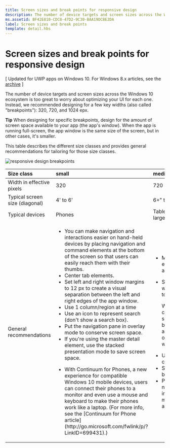 ```yaml
---
title: Screen sizes and break points for responsive design
description: The number of device targets and screen sizes across the Windows 10 ecosystem is too great to worry about optimizing your UI for each one.
ms.assetid: BF42E810-CDC8-47D2-9C30-BAA19DCBE2DA
label: Screen sizes and break points
template: detail.hbs
---
```


#  Screen sizes and break points for responsive design


\[ Updated for UWP apps on Windows 10. For Windows 8.x articles, see the [archive](http://go.microsoft.com/fwlink/p/?linkid=619132) \]



The number of device targets and screen sizes across the Windows 10 ecosystem is too great to worry about optimizing your UI for each one. Instead, we recommended designing for a few key widths (also called "breakpoints"): 320, 720, and 1024 epx.

**Tip**  When designing for specific breakpoints, design for the amount of screen space available to your app (the app's window). When the app is running full-screen, the app window is the same size of the screen, but in other cases, it's smaller.

 

This table describes the different size classes and provides general recommendations for tailoring for those size classes.

![responsive design breakpoints](images/rsp-design/rspd-breakpoints.png)

<table>
<colgroup>
<col width="25%" />
<col width="25%" />
<col width="25%" />
<col width="25%" />
</colgroup>
<thead>
<tr class="header">
<th align="left">Size class</th>
<th align="left">small</th>
<th align="left">medium</th>
<th align="left">large</th>
</tr>
</thead>
<tbody>
<tr class="odd">
<td align="left">Width in effective pixels</td>
<td align="left">320</td>
<td align="left">720</td>
<td align="left">1024</td>
</tr>
<tr class="even">
<td align="left">Typical screen size (diagonal)</td>
<td align="left">4' to 6'</td>
<td align="left">6+&quot; to 12&quot;</td>
<td align="left">13' and wider</td>
</tr>
<tr class="odd">
<td align="left">Typical devices</td>
<td align="left">Phones</td>
<td align="left">Tablet, phones with large screen</td>
<td align="left">PCs, laptops, Surface Hubs</td>
</tr>
<tr class="even">
<td align="left">General recommendations</td>
<td align="left"><ul>
<li>You can make navigation and interactions easier on hand-held devices by placing navigation and command elements at the bottom of the screen so that users can easily reach them with their thumbs.</li>
<li>Center tab elements.</li>
<li>Set left and right window margins to 12 px to create a visual separation between the left and right edges of the app window.</li>
<li>Use 1 column/region at a time</li>
<li>Use an icon to represent search (don't show a search box).</li>
<li>Put the navigation pane in overlay mode to conserve screen space.</li>
<li>If you're using the master detail element, use the stacked presentation mode to save screen space.</li>
<li><p>With Continuum for Phones, a new experience for compatible Windows 10 mobile devices, users can connect their phones to a monitor and even use a mouse and keyboard to make their phones work like a laptop. (For more info, see the [Continuum for Phone article](http://go.microsoft.com/fwlink/p/?LinkID=699431).)</p></li>
</ul></td>
<td align="left"><ul>
<li>Make tab elements left-aligned.</li>
<li><p>Set left and right window margins to 24 px.</p>
<p>We recommend creating a visual separation between the left and right edges of the app window.</p></li>
<li>Up to two columns/regions</li>
<li>Show the search box.</li>
<li>Put the navigation pane into docked mode so that it always shows.</li>
</ul></td>
<td align="left"><ul>
<li>Put navigation and command elements at the top of the app window.</li>
<li>Make tab elements left-aligned.</li>
<li><p>Set left and right window margins to 24 px.</p>
<p>We recommend creating a visual separation between the left and right edges of the app window.</p></li>
<li>Up to three columns/regions</li>
<li>Show the search box.</li>
<li>Put the navigation pane into docked mode so that it always shows.</li>
</ul></td>
</tr>
</tbody>
</table>


 






<!--HONumber=May16_HO4-->


